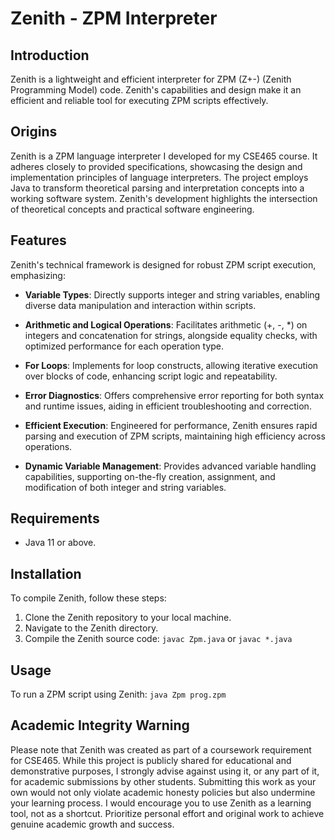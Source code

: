 # Zenith - ZPM Interpreter

## Introduction
Zenith is a lightweight and efficient interpreter for ZPM (Z+-) (Zenith Programming Model) code. Zenith's capabilities and design make it an efficient and reliable tool for executing ZPM scripts effectively.

## Origins
Zenith is a ZPM language interpreter I developed for my CSE465 course. It adheres closely to provided specifications, showcasing the design and implementation principles of language interpreters. The project employs Java to transform theoretical parsing and interpretation concepts into a working software system. Zenith's development highlights the intersection of theoretical concepts and practical software engineering.

## Features
Zenith's technical framework is designed for robust ZPM script execution, emphasizing:

- **Variable Types**: Directly supports integer and string variables, enabling diverse data manipulation and interaction within scripts.

- **Arithmetic and Logical Operations**: Facilitates arithmetic (+, -, *) on integers and concatenation for strings, alongside equality checks, with optimized performance for each operation type.

- **For Loops**: Implements for loop constructs, allowing iterative execution over blocks of code, enhancing script logic and repeatability.

- **Error Diagnostics**: Offers comprehensive error reporting for both syntax and runtime issues, aiding in efficient troubleshooting and correction.

- **Efficient Execution**: Engineered for performance, Zenith ensures rapid parsing and execution of ZPM scripts, maintaining high efficiency across operations.

- **Dynamic Variable Management**: Provides advanced variable handling capabilities, supporting on-the-fly creation, assignment, and modification of both integer and string variables.

## Requirements
- Java 11 or above.

## Installation
To compile Zenith, follow these steps:
1. Clone the Zenith repository to your local machine.
2. Navigate to the Zenith directory.
3. Compile the Zenith source code: `javac Zpm.java` or `javac *.java`

## Usage
To run a ZPM script using Zenith: `java Zpm prog.zpm`

## Academic Integrity Warning
Please note that Zenith was created as part of a coursework requirement for CSE465. While this project is publicly shared for educational and demonstrative purposes, I strongly advise against using it, or any part of it, for academic submissions by other students. Submitting this work as your own would not only violate academic honesty policies but also undermine your learning process. I would encourage you to use Zenith as a learning tool, not as a shortcut. Prioritize personal effort and original work to achieve genuine academic growth and success.



